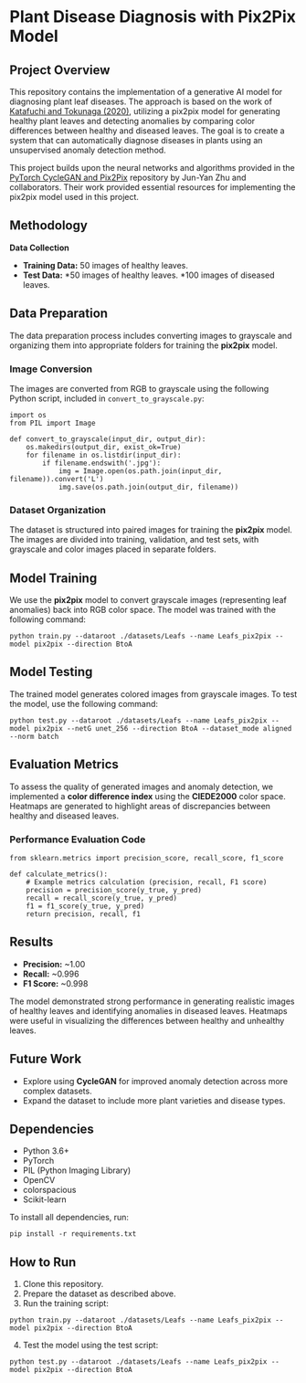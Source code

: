 # Plant Disease Diagnosis with Pix2Pix Model

## Project Overview
This repository contains the implementation of a generative AI model for diagnosing plant leaf diseases. The approach is based on the work of [Katafuchi and Tokunaga (2020)](https://arxiv.org/pdf/2011.14306), utilizing a pix2pix model for generating healthy plant leaves and detecting anomalies by comparing color differences between healthy and diseased leaves. The goal is to create a system that can automatically diagnose diseases in plants using an unsupervised anomaly detection method.

This project builds upon the neural networks and algorithms provided in the [PyTorch CycleGAN and Pix2Pix](https://github.com/junyanz/pytorch-CycleGAN-and-pix2pix/tree/master) repository by Jun-Yan Zhu and collaborators. Their work provided essential resources for implementing the pix2pix model used in this project.

## Methodology
**Data Collection**
* **Training Data:** 50 images of healthy leaves.
* **Test Data:**
  *50 images of healthy leaves.
  *100 images of diseased leaves.

## Data Preparation
The data preparation process includes converting images to grayscale and organizing them into appropriate folders for training the **pix2pix** model.

### Image Conversion
The images are converted from RGB to grayscale using the following Python script, included in `convert_to_grayscale.py`:
```
import os
from PIL import Image

def convert_to_grayscale(input_dir, output_dir):
    os.makedirs(output_dir, exist_ok=True)
    for filename in os.listdir(input_dir):
        if filename.endswith('.jpg'):
            img = Image.open(os.path.join(input_dir, filename)).convert('L')
            img.save(os.path.join(output_dir, filename))
```
### Dataset Organization
The dataset is structured into paired images for training the **pix2pix** model. The images are divided into training, validation, and test sets, with grayscale and color images placed in separate folders.

## Model Training
We use the **pix2pix** model to convert grayscale images (representing leaf anomalies) back into RGB color space. The model was trained with the following command:
```
python train.py --dataroot ./datasets/Leafs --name Leafs_pix2pix --model pix2pix --direction BtoA
```

## Model Testing
The trained model generates colored images from grayscale images. To test the model, use the following command:
```
python test.py --dataroot ./datasets/Leafs --name Leafs_pix2pix --model pix2pix --netG unet_256 --direction BtoA --dataset_mode aligned --norm batch
```

## Evaluation Metrics
To assess the quality of generated images and anomaly detection, we implemented a **color difference index** using the **CIEDE2000** color space. Heatmaps are generated to highlight areas of discrepancies between healthy and diseased leaves.

### Performance Evaluation Code
```
from sklearn.metrics import precision_score, recall_score, f1_score

def calculate_metrics():
    # Example metrics calculation (precision, recall, F1 score)
    precision = precision_score(y_true, y_pred)
    recall = recall_score(y_true, y_pred)
    f1 = f1_score(y_true, y_pred)
    return precision, recall, f1
```

## Results
* **Precision:** ~1.00
* **Recall:** ~0.996
* **F1 Score:** ~0.998
    
The model demonstrated strong performance in generating realistic images of healthy leaves and identifying anomalies in diseased leaves. Heatmaps were useful in visualizing the differences between healthy and unhealthy leaves.

## Future Work
* Explore using **CycleGAN** for improved anomaly detection across more complex datasets.
* Expand the dataset to include more plant varieties and disease types.

## Dependencies
* Python 3.6+
* PyTorch
* PIL (Python Imaging Library)
* OpenCV
* colorspacious
* Scikit-learn

To install all dependencies, run:
```
pip install -r requirements.txt
```
## How to Run
1. Clone this repository.
2. Prepare the dataset as described above.
3. Run the training script:
```
python train.py --dataroot ./datasets/Leafs --name Leafs_pix2pix --model pix2pix --direction BtoA
```
4. Test the model using the test script:
```
python test.py --dataroot ./datasets/Leafs --name Leafs_pix2pix --model pix2pix --direction BtoA
```
